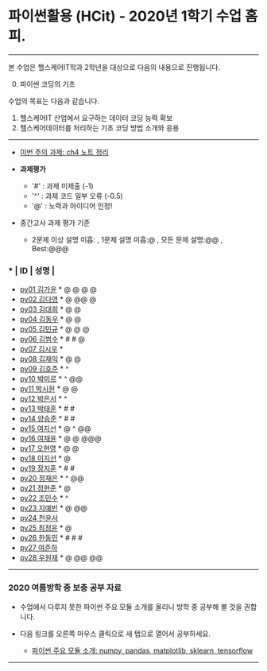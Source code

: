 # **파이썬활용 (HCit)** - 2020년 1학기 수업 홈피.
---
본 수업은 헬스케어IT학과 2학년을 대상으로 다음의 내용으로 진행됩니다.

0. 파이썬 코딩의 기초

수업의 목표는 다음과 같습니다.

1. 헬스케어IT 산업에서 요구하는 데이터 코딩 능력 확보
2. 헬스케어데이터를 처리하는 기초 코딩 방법 소개와 응용
---
- [이번 주의 과제: ch4 노트 정리](https://github.com/Redwoods/Py/tree/master/py2020/DOit)

- **과제평가**
  - '#' : 과제 미제출 (-1)
  - '^' : 과제 코드 일부 오류 (-0.5)
  - '@' : 노력과 아이디어 인정!

- 중간고사 과제 평가 기준
  - 2문제 이상 설명 미흡: , 1문제 설명 미흡:@ , 모든 문제 설명:@@ , Best:@@@    
  
### * | ID | 성명 |
- [py01	김가윤](https://github.com/20193253/py01) * @ @ @ @
- [py02	김다영](https://github.com/dayeong918/py02) * @ @@ @
- [py03	김대희](https://github.com/eoreordl/py03) * @ @
- [py04	김동우](https://github.com/dongwoo314/py04) * @ @
- [py05	김민규](https://github.com/Skystar728/py05) * @ @ @
- [py06	김범수](https://github.com/bum3632/py06) * # # @
- [py07	김시우](https://github.com/oceanshrimp/py07) * 
- [py08	김재익](https://github.com/kim0129s/py08) * @ @
- [py09	김호준](https://github.com/hojoooon/py09) * ^
- [py10	박미르](https://github.com/py10/py10) * ^ @@
- [py11	박시원](https://github.com/w2j1y12/py11) * @ @
- [py12	박은서](https://github.com/dmstj0162/py12) * ^
- [py13	박태훈](https://github.com/py13taehun/py13) * # #
- [py14	양승준](https://github.com/sj0328/py14) * # #
- [py15	여지선](https://github.com/jiseonY/py15) * @ ^ @@
- [py16	여채윤](https://github.com/ducodbs0516/py16) * @ @ @@@
- [py17	오현영](https://github.com/Oh-HyunYoung/py17) * @ @
- [py18	이지선](https://github.com/jiseon0516/py18) * @
- [py19	장지훈](https://github.com/jihoon119/py19) * # #
- [py20	정재은](https://github.com/joung-jaeeun/py20) * ^ @@
- [py21	정현준](https://github.com/jhjhj0703/py21) * @
- [py22	조민수](https://github.com/rmfltm854/py22) * ^
- [py23	지예빈](https://github.com/Obliqueflo/py23) * @ @@
- [py24	천윤서](https://github.com/)
- [py25	최정윤](https://github.com/jeongy72/py25) * @
- [py26	한동민](https://github.com/a151122/py26) * # # #
- [py27	여준하](https://github.com/)
- [py28 우원재](https://github.com/SALRIGO/py28) * @ @@ @@

---

### 2020 여름방학 중 보충 공부 자료
- 수업에서 다루지 못한 파이썬 주요 모듈 소개를 올리니 방학 중 공부해 볼 것을 권합니다.  
- 다음 링크를 오른쪽 마우스 클릭으로 새 탭으로 열어서 공부하세요.

  - [파이썬 주요 모듈 소개: numpy, pandas, matplotlib, sklearn, tensorflow](https://github.com/Redwoods/Py/tree/master/py2019/Lec/notebook/py_modules/)

---


